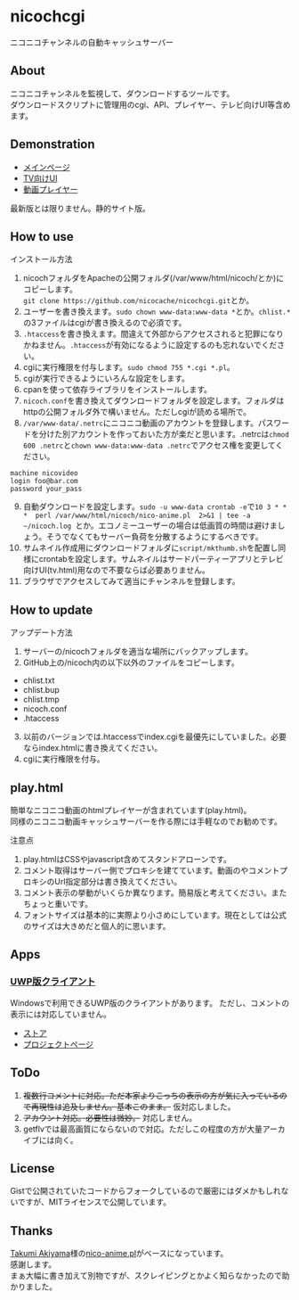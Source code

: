 # nicochcgi
ニコニコチャンネルの自動キャッシュサーバー

## About
ニコニコチャンネルを監視して、ダウンロードするツールです。  
ダウンロードスクリプトに管理用のcgi、API、プレイヤー、テレビ向けUI等含めます。

## Demonstration
* [メインページ](https://nicocache.github.io/nicoch/)
* [TV向けUI](https://nicocache.github.io/nicoch/tv.html)
* [動画プレイヤー](https://nicocache.github.io/play.html#0)  

最新版とは限りません。静的サイト版。

## How to use
インストール方法
1. nicochフォルダをApacheの公開フォルダ(/var/www/html/nicoch/とか)にコピーします。  
```git clone https://github.com/nicocache/nicochcgi.git```とか。
2. ユーザーを書き換えます。```sudo chown www-data:www-data *```とか。```chlist.*```の3ファイルはcgiが書き換えるので必須です。
3. ```.htaccess```を書き換えます。間違えて外部からアクセスされると犯罪になりかねません。```.htaccess```が有効になるように設定するのも忘れないでください。
4. cgiに実行権限を付与します。```sudo chmod 755 *.cgi *.pl```。
5. cgiが実行できるようにいろんな設定をします。
6. cpanを使って依存ライブラリをインストールします。
7. ```nicoch.conf```を書き換えてダウンロードフォルダを設定します。フォルダはhttpの公開フォルダ外で構いません。ただしcgiが読める場所で。
8. ```/var/www-data/.netrc```にニコニコ動画のアカウントを登録します。パスワードを分けた別アカウントを作っておいた方が楽だと思います。.netrcは```chmod 600 .netrc```と```chown www-data:www-data .netrc```でアクセス権を変更してください。
```
machine nicovideo
login foo@bar.com
password your_pass
```
9. 自動ダウンロードを設定します。```sudo -u www-data crontab -e```で```10 3 * * *  perl /var/www/html/nicoch/nico-anime.pl  2>&1 | tee -a ~/nicoch.log ```とか。エコノミーユーザーの場合は低画質の時間は避けましょう。そうでなくてもサーバー負荷を分散するようにするべきです。
10. サムネイル作成用にダウンロードフォルダに``script/mkthumb.sh``を配置し同様にcrontabを設定します。サムネイルはサードパーティーアプリとテレビ向けUI(tv.html)用なので不要ならば必要ありません。
11. ブラウザでアクセスしてみて適当にチャンネルを登録します。

## How to update
アップデート方法
1. サーバーの/nicochフォルダを適当な場所にバックアップします。
2. GitHub上の/nicoch内の以下以外のファイルをコピーします。
  * chlist.txt
  * chlist.bup
  * chlist.tmp
  * nicoch.conf
  * .htaccess
3. 以前のバージョンでは.htaccessでindex.cgiを最優先にしていました。必要ならindex.htmlに書き換えてください。
4. cgiに実行権限を付与。

## play.html
簡単なニコニコ動画のhtmlプレイヤーが含まれています(play.html)。  
同様のニコニコ動画キャッシュサーバーを作る際には手軽なのでお勧めです。

注意点
1. play.htmlはCSSやjavascript含めてスタンドアローンです。
2. コメント取得はサーバー側でプロキシを建てています。動画のやコメントプロキシのUrl指定部分は書き換えてください。
3. コメント表示の挙動がいくらか異なります。簡易版と考えてください。またちょっと重いです。
4. フォントサイズは基本的に実際より小さめにしています。現在としては公式のサイズは大きめだと個人的に思います。

## Apps
### [UWP版クライアント](https://www.microsoft.com/store/productId/9PFMPFTFX4W6)
Windowsで利用できるUWP版のクライアントがあります。
ただし、コメントの表示には対応していません。

* [ストア](https://www.microsoft.com/store/productId/9PFMPFTFX4W6)
* [プロジェクトページ](https://github.com/kurema/NicochViewerUWP)

## ToDo
1. ~~複数行コメントに対応。ただ本家よりこっちの表示の方が気に入っているので再現性は追及しません。基本このまま。~~ 仮対応しました。
2. ~~アカウント対応。必要性は微妙。~~ 対応しません。
3. getflvでは最高画質にならないので対応。ただしこの程度の方が大量アーカイブには向く。

## License
Gistで公開されていたコードからフォークしているので厳密にはダメかもしれないですが、MITライセンスで公開しています。

## Thanks
[Takumi Akiyama](https://github.com/akiym)様の[nico-anime.pl](https://gist.github.com/akiym/928802)がベースになっています。  
感謝します。  
まぁ大幅に書き加えて別物ですが、スクレイピングとかよく知らなかったので助かりました。
